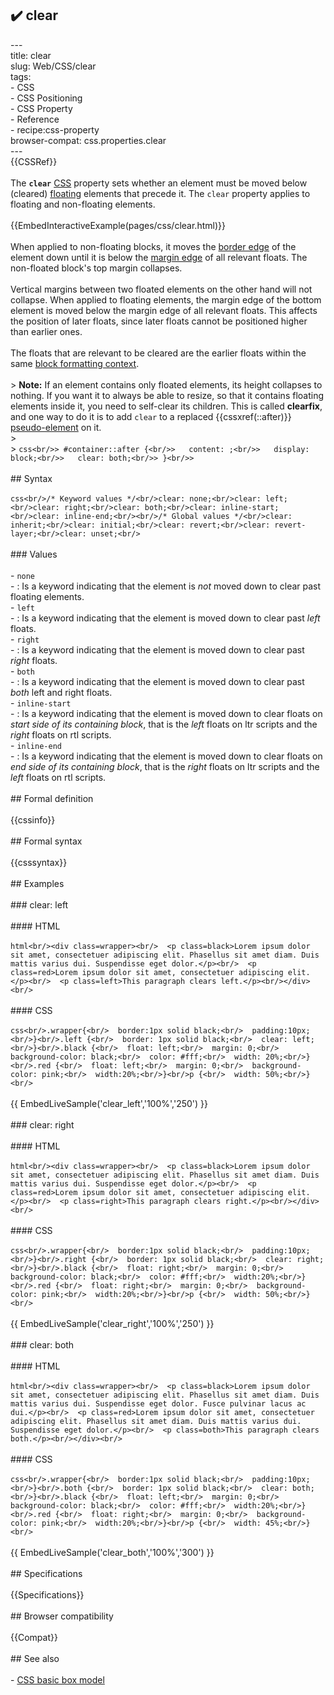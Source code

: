 ## ✔️ clear 
 ---<br/>title: clear<br/>slug: Web/CSS/clear<br/>tags:<br/>  - CSS<br/>  - CSS Positioning<br/>  - CSS Property<br/>  - Reference<br/>  - recipe:css-property<br/>browser-compat: css.properties.clear<br/>---<br/>{{CSSRef}}<br/><br/>The **`clear`** [CSS](/en-US/docs/Web/CSS) property sets whether an element must be moved below (cleared) [floating](/en-US/docs/Web/CSS/float) elements that precede it. The `clear` property applies to floating and non-floating elements.<br/><br/>{{EmbedInteractiveExample(pages/css/clear.html)}}<br/><br/>When applied to non-floating blocks, it moves the [border edge](/en-US/docs/Web/CSS/CSS_Box_Model/Introduction_to_the_CSS_box_model#border_area) of the element down until it is below the [margin edge](/en-US/docs/Web/CSS/CSS_Box_Model/Introduction_to_the_CSS_box_model#margin_area) of all relevant floats. The non-floated block's top margin collapses.<br/><br/>Vertical margins between two floated elements on the other hand will not collapse. When applied to floating elements, the margin edge of the bottom element is moved below the margin edge of all relevant floats. This affects the position of later floats, since later floats cannot be positioned higher than earlier ones.<br/><br/>The floats that are relevant to be cleared are the earlier floats within the same [block formatting context](/en-US/docs/Web/Guide/CSS/Block_formatting_context).<br/><br/>> **Note:** If an element contains only floated elements, its height collapses to nothing. If you want it to always be able to resize, so that it contains floating elements inside it, you need to self-clear its children. This is called **clearfix**, and one way to do it is to add `clear` to a replaced {{cssxref(::after)}} [pseudo-element](/en-US/docs/Web/CSS/Pseudo-elements) on it.<br/>><br/>> ```css<br/>> #container::after {<br/>>   content: ;<br/>>   display: block;<br/>>   clear: both;<br/>> }<br/>> ```<br/><br/>## Syntax<br/><br/>```css<br/>/* Keyword values */<br/>clear: none;<br/>clear: left;<br/>clear: right;<br/>clear: both;<br/>clear: inline-start;<br/>clear: inline-end;<br/><br/>/* Global values */<br/>clear: inherit;<br/>clear: initial;<br/>clear: revert;<br/>clear: revert-layer;<br/>clear: unset;<br/>```<br/><br/>### Values<br/><br/>- `none`<br/>  - : Is a keyword indicating that the element is _not_ moved down to clear past floating elements.<br/>- `left`<br/>  - : Is a keyword indicating that the element is moved down to clear past _left_ floats.<br/>- `right`<br/>  - : Is a keyword indicating that the element is moved down to clear past _right_ floats.<br/>- `both`<br/>  - : Is a keyword indicating that the element is moved down to clear past _both_ left and right floats.<br/>- `inline-start`<br/>  - : Is a keyword indicating that the element is moved down to clear floats on _start side of its containing block_, that is the _left_ floats on ltr scripts and the _right_ floats on rtl scripts.<br/>- `inline-end`<br/>  - : Is a keyword indicating that the element is moved down to clear floats on _end side of its containing block_, that is the _right_ floats on ltr scripts and the _left_ floats on rtl scripts.<br/><br/>## Formal definition<br/><br/>{{cssinfo}}<br/><br/>## Formal syntax<br/><br/>{{csssyntax}}<br/><br/>## Examples<br/><br/>### clear: left<br/><br/>#### HTML<br/><br/>```html<br/><div class=wrapper><br/>  <p class=black>Lorem ipsum dolor sit amet, consectetuer adipiscing elit. Phasellus sit amet diam. Duis mattis varius dui. Suspendisse eget dolor.</p><br/>  <p class=red>Lorem ipsum dolor sit amet, consectetuer adipiscing elit.</p><br/>  <p class=left>This paragraph clears left.</p><br/></div><br/>```<br/><br/>#### CSS<br/><br/>```css<br/>.wrapper{<br/>  border:1px solid black;<br/>  padding:10px;<br/>}<br/>.left {<br/>  border: 1px solid black;<br/>  clear: left;<br/>}<br/>.black {<br/>  float: left;<br/>  margin: 0;<br/>  background-color: black;<br/>  color: #fff;<br/>  width: 20%;<br/>}<br/>.red {<br/>  float: left;<br/>  margin: 0;<br/>  background-color: pink;<br/>  width:20%;<br/>}<br/>p {<br/>  width: 50%;<br/>}<br/>```<br/><br/>{{ EmbedLiveSample('clear_left','100%','250') }}<br/><br/>### clear: right<br/><br/>#### HTML<br/><br/>```html<br/><div class=wrapper><br/>  <p class=black>Lorem ipsum dolor sit amet, consectetuer adipiscing elit. Phasellus sit amet diam. Duis mattis varius dui. Suspendisse eget dolor.</p><br/>  <p class=red>Lorem ipsum dolor sit amet, consectetuer adipiscing elit.</p><br/>  <p class=right>This paragraph clears right.</p><br/></div><br/>```<br/><br/>#### CSS<br/><br/>```css<br/>.wrapper{<br/>  border:1px solid black;<br/>  padding:10px;<br/>}<br/>.right {<br/>  border: 1px solid black;<br/>  clear: right;<br/>}<br/>.black {<br/>  float: right;<br/>  margin: 0;<br/>  background-color: black;<br/>  color: #fff;<br/>  width:20%;<br/>}<br/>.red {<br/>  float: right;<br/>  margin: 0;<br/>  background-color: pink;<br/>  width:20%;<br/>}<br/>p {<br/>  width: 50%;<br/>}<br/>```<br/><br/>{{ EmbedLiveSample('clear_right','100%','250') }}<br/><br/>### clear: both<br/><br/>#### HTML<br/><br/>```html<br/><div class=wrapper><br/>  <p class=black>Lorem ipsum dolor sit amet, consectetuer adipiscing elit. Phasellus sit amet diam. Duis mattis varius dui. Suspendisse eget dolor. Fusce pulvinar lacus ac dui.</p><br/>  <p class=red>Lorem ipsum dolor sit amet, consectetuer adipiscing elit. Phasellus sit amet diam. Duis mattis varius dui. Suspendisse eget dolor.</p><br/>  <p class=both>This paragraph clears both.</p><br/></div><br/>```<br/><br/>#### CSS<br/><br/>```css<br/>.wrapper{<br/>  border:1px solid black;<br/>  padding:10px;<br/>}<br/>.both {<br/>  border: 1px solid black;<br/>  clear: both;<br/>}<br/>.black {<br/>  float: left;<br/>  margin: 0;<br/>  background-color: black;<br/>  color: #fff;<br/>  width:20%;<br/>}<br/>.red {<br/>  float: right;<br/>  margin: 0;<br/>  background-color: pink;<br/>  width:20%;<br/>}<br/>p {<br/>  width: 45%;<br/>}<br/>```<br/><br/>{{ EmbedLiveSample('clear_both','100%','300') }}<br/><br/>## Specifications<br/><br/>{{Specifications}}<br/><br/>## Browser compatibility<br/><br/>{{Compat}}<br/><br/>## See also<br/><br/>- [CSS basic box model](/en-US/docs/Web/CSS/CSS_Box_Model/Introduction_to_the_CSS_box_model)<br/>